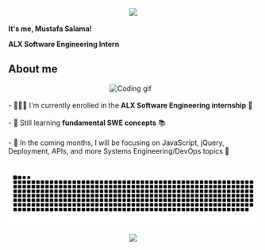 <p align="center">
  <img src="https://capsule-render.vercel.app/api?text=Hey%20there!👋&fontColor=FFFFFF&fontSize=30&animation=fadeIn&type=waving&color=gradient&height=100"/>
</p>


**It's me, Mustafa Salama!**

**ALX Software Engineering Intern**
<br/>

<h2 align="left">About me</h2>

<div >
 <img align="right" width="300" src="assets/home_anime2.gif" alt="Coding gif"/>
  <br/><br/>
- 👨🏻‍💻 I'm currently enrolled in the <strong>ALX Software Engineering internship</strong> 🚀 <br/><br/>
- 🌱 Still learning <strong>fundamental SWE concepts</strong> 📚 <br/><br/>
- 📅 In the coming months, I will be focusing on JavaScript, jQuery, Deployment, APIs, and more Systems Engineering/DevOps topics 👾 <br/><br/>
</div>


![snake animation](https://github.com/mustafaslamv/mustafaslamv/blob/output/github-contribution-grid-snake.svg)


<p align="center">
  <img src="https://capsule-render.vercel.app/api?section=footer&animation=fadeIn&type=waving&color=gradient&height=70"/>
</p>
